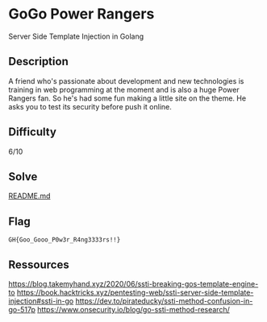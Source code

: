 # GoGo Power Rangers

Server Side Template Injection in Golang

## Description

A friend who's passionate about development and new technologies is training in web programming at the moment and is also a huge Power Rangers fan. So he's had some fun making a little site on the theme. He asks you to test its security before push it online.

## Difficulty

6/10 

## Solve 

[README.md](./solve/README.md)

## Flag 

`GH{Goo_Gooo_P0w3r_R4ng3333rs!!}`

## Ressources

https://blog.takemyhand.xyz/2020/06/ssti-breaking-gos-template-engine-to
https://book.hacktricks.xyz/pentesting-web/ssti-server-side-template-injection#ssti-in-go
https://dev.to/pirateducky/ssti-method-confusion-in-go-517p
https://www.onsecurity.io/blog/go-ssti-method-research/